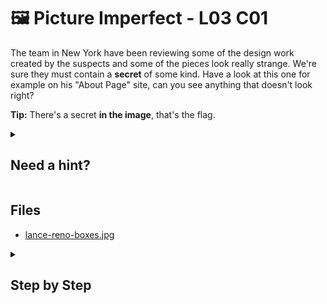 # 🖼 Picture Imperfect - L03 C01

The team in New York have been reviewing some of the design work created by the suspects and some of the pieces look really strange. We're sure they must contain a **secret** of some kind. Have a look at this one for example on his "About Page" site, can you see anything that doesn't look right?

**Tip:** There's a secret **in the image**, that's the flag.

<details><summary>

## Need a hint?</summary>

> 💡 Hint: What properties of the image could have been changed to reduce the visibility of a hidden message?

</details>

## Files

- [lance-reno-boxes.jpg](/assets/pictureimperfect2.jpg)

<details><summary>

## Step by Step</summary>

- Download the image and put it into Aperi'Solve
  - You could manually change the rgb values with something like Gimp but this is easier

![Untitled](/assets/pictureimperfect1.png)

- The flag should show up

`flag: hsjL9p9gY!`

</details>
